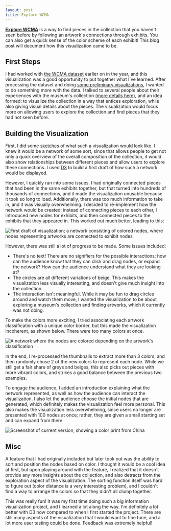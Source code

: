 ```yaml
---
layout: post
title: Explore WCMA
---
```

[**Explore WCMA**](https://www.lester-lee.com/wcma-viz/) is a way to find pieces in the collection that you haven't seen before by following an artwork's connections through exhibits. You can also get a quick sense of the color scheme of each exhibit! This blog post will document how this visualization came to be.

## First Steps
I had worked with [the WCMA dataset](https://github.com/wcmaart/collection) earlier on in the year, and this visualization was a good opportunity to put together what I've learned. After processing the dataset and doing [some preliminary visualizations](https://www.lester-lee.com/f2018-info-vis/2018/10/22/mored3/), I wanted to do something more with the data. I talked to several people about their experiences with the museum's collection [(more details here)](https://www.lester-lee.com/f2018-info-vis/2018/10/29/initialresearch/), and an idea formed: to visualize the collection in a way that entices exploration, while also giving visual details about the pieces. The visualization would focus more on allowing users to explore the collection and find pieces that they had not seen before.

## Building the Visualization
First, I did some [sketches](https://www.lester-lee.com/f2018-info-vis/2018/11/12/sketches/) of what such a visualization would look like. I knew it would be a network of some sort, since that allows people to get not only a quick overview of the overall composition of the collection, it would also show relationships between different pieces and allow users to explore these connections. I used [D3](https://d3js.org/) to build a first draft of how such a network would be displayed.

However, I quickly ran into some issues. I had originally connected pieces that had been in the same exhibits together, but that turned into hundreds of thousands of connections, and it made the visualization unusable because it took so long to load. Additionally, there was too much information to take in, and it was visually overwhelming. I decided to re-implement how the network would be created; instead of connecting pieces to each other, I introduced new nodes for exhibits, and then connected pieces to the exhibits that they appeared in. This worked out much better, leading to this:

![First draft of visualization; a network consisting of colored nodes, where nodes representing artworks are connected to exhibit nodes]({{site.baseurl}}/assets/explorewcma/ex1.png)

However, there was still a lot of progress to be made. Some issues included:

  - There's no text! There are no signifiers for the possible interactions; how can the audience know that they can click and drag nodes, or expand the network? How can the audience understand what they are looking at?
  - The circles are all different variations of beige. This makes the visualization less visually interesting, and doesn't give much insight into the collection.
  - The interaction isn't meaningful. While it may be fun to drag circles around and watch them move, I wanted the visualization to be about exploring a museum's collection and finding artworks, which it currently was not doing.

To make the colors more exciting, I tried associating each artwork classification with a unique color border, but this made the visualization incoherent, as shown below. There were too many colors at once.

![A network where the nodes are colored depending on the artwork's classification]({{site.baseurl}}/assets/explorewcma/ex2.png)

In the end, I re-processed the thumbnails to extract more than 3 colors, and then randomly chose 2 of the new colors to represent each node. While we still get a fair share of greys and beiges, this also picks out pieces with more vibrant colors, and strikes a good balance between the previous two examples.

To engage the audience, I added an introduction explaining what the network represented, as well as how the audience can interact the visualization. I also let the audience choose the initial nodes that are generated, which definitely makes the visualization feel more personal. This also makes the visualization less overwhelming, since users no longer are presented with 100 nodes at once; rather, they are given a small starting set and can expand from there.

![Screenshot of current version, showing a color print from China]({{site.baseurl}}/assets/explorewcma/ex3.png)

## Misc
A feature that I had originally included but later took out was the ability to sort and position the nodes based on color. I thought it would be a cool idea at first, but upon playing around with the feature, I realized that it doesn't provide any more insights about the collection, and also detracts from the exploration aspect of the visualization. The sorting function itself was hard to figure out (color distance is a very interesting problem), and I couldn't find a way to arrange the colors so that they didn't all clump together.

This was really fun! It was my first time doing such a big information visualization project, and I learned a lot along the way. I'm definitely a lot better with D3 now compared to when I first started the project. There are still many aspects of the visualization that I would want to fine tune, and a lot more user testing could be done. Feedback was extremely helpful!
